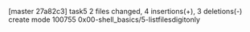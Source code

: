 [master 27a82c3] task5
 2 files changed, 4 insertions(+), 3 deletions(-)
 create mode 100755 0x00-shell_basics/5-listfilesdigitonly
